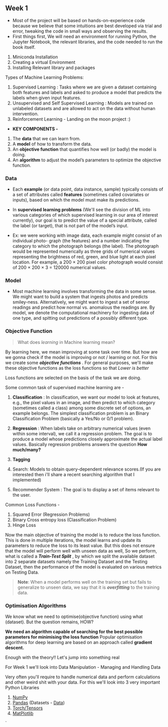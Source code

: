 ## Week 1

- Most of the project will be based on hands-on-experience code because we believe that some intuitions are best developed via trial and error, tweaking the code in small ways and observing the results.
- First things first, We will need an environment for running Python, the Jupyter Notebook, the relevant libraries, and the code needed to run the book itself.

1. Miniconda Installation
2. Creating a virtual Environment 
3. Installing Relevant library and packages


Types of Machine Learning Problems:
1. Supervised Learning : Tasks where we are given a dataset containing both features and labels and asked to produce a model that predicts the labels when given input features.
2.  Unsupervised and Self Supervised Learning : Models are trained on unlabeled datasets and are allowed to act on the data without human intervention.
3. Reinforcement Learning - Landing on the moon project :)

- **KEY COMPONENTS -** 
1. The **data** that we can learn from.  
2. A **model** of how to transform the data.  
3. An **objective function** that quantifies how well (or badly) the model is doing.  
4. An **algorithm** to adjust the model’s parameters to optimize the objective function.


### Data
- Each **example** (or data point, data instance, sample) typically consists of a set of attributes called **features** (sometimes called covariates or inputs), based on which the model must make its predictions.
- In **supervised learning problems** (We'll see the division of ML into various categories of which supervised learning in our area of interest currently), our goal is to predict the value of a special attribute, called the label (or target), that is not part of the model’s input.

- Ex: we were working with image data, each example might consist of an individual photo- graph (the features) and a number indicating the category to which the photograph belongs (the label). The photograph would be represented numerically as three grids of numerical values representing the brightness of red, green, and blue light at each pixel location. For example, a 200 × 200 pixel color photograph would consist of 200 × 200 × 3 = 120000 numerical values.

### Model
- Most machine learning involves transforming the data in some sense. We might want to build a system that ingests photos and predicts smiley-ness. Alternatively, we might want to ingest a set of sensor readings and predict how normal vs. anomalous the readings are. By model, we denote the computational machinery for ingesting data of one type, and spitting out predictions of a possibly different type.

### Objective Function
> What does *learning* in Machine learning mean?

By learning here, we mean improving at some task over time.
But how are we gonna check if the model is improving or not / learning or not.
For this we create some ***objective functions*** .
For general purposes, we'll make these objective functions as the loss functions so that *Lower is better*

Loss functions are selected on the basis of the task we are doing.

Some common task of supervised machine learning are -
1. **Classification** : In classification, we want our model to look at features, e.g., the pixel values in an image, and then predict to which category (sometimes called a class) among some discrete set of options, an example belongs. The simplest classification problem is an Binary Classification Problem (basically a Yes/No or 0/1 problem).

2. **Regression** : When labels take on arbitrary numerical values (even within some interval), we call it a regression problem. The goal is to produce a model whose predictions closely approximate the actual label values. Basically regression problems answers the question **How much/many?**

3. **Tagging** 
4. Search: Models to obtain query-dependent relevance scores.(If you are interested then i'll share a recent searching algorithm that I implemented)
5. Recommender System : The goal is to display a set of items relevant to the user.



Common Loss Functions -
1. Squared Error (Regression Problems)
2. Binary Cross entropy loss (Classification Problem)
3. Hinge Loss

Now the main objective of training the model is to reduce the loss function.
This is done in multiple iterations, the model learns and update its parameters to reduce the loss to its least value.
But this does not ensure that the model will perform well with unseen data as well,
So we perform, what is called a ***Train-Test Split*** , by which we split the available dataset into 2 separate datasets namely the Training Dataset and the Testing Dataset, then the performance of the model is evaluated on various metrics on Testing Data.

> **Note**: When a model performs well on the training set but fails to generalize to unseen data, we say that it is ***overfitting*** to the training data.


### Optimisation Algorithms

We know what we need to optimise(objective function) using what (dataset).
But the question remains, HOW?

**We need an algorithm capable of searching for the best possible parameters for minimising the loss function**
Popular optimisation algorithms for deep learning are based on an approach called **gradient descent.**



Enough with the theory!!
Let's jump into something real

For Week 1 we'll look into Data Manipulation - Managing and Handling Data

Very often you'll require to handle numerical data and perform calculations and other weird shit with your data.
For this we'll look into 3 very important Python Libraries 

1. [NumPy](https://colab.research.google.com/drive/1khOQMIb-gMOf2XxT84iCx-pPxtd0x0zd?usp=sharing) 
2. [Pandas](https://drive.google.com/file/d/1BQhw8_jD5bMt2sIPwyhKTiHxduwYRqr-/view?usp=sharing)       (Datasets - [Data](https://drive.google.com/drive/folders/1m362eKziy4X79NzmZxnVN0zH7JI9OGIp?usp=sharing))
3. [Torch/Tensors](https://colab.research.google.com/drive/1Rw03nlSPQlZDQZ-cTELgabr8iDa6SZy9?usp=sharing)
4. [MatPlotlib](https://www.w3schools.com/python/matplotlib_pyplot.asp)

`
